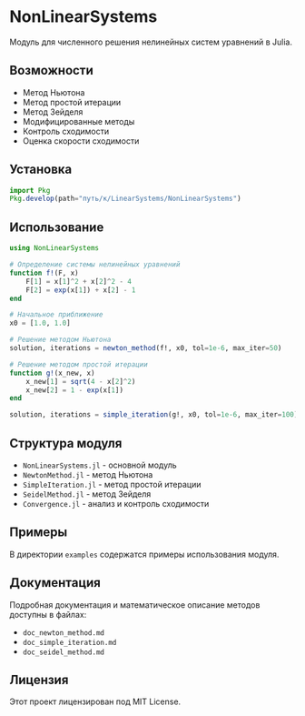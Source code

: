 # NonLinearSystems

Модуль для численного решения нелинейных систем уравнений в Julia.

## Возможности

- Метод Ньютона
- Метод простой итерации
- Метод Зейделя
- Модифицированные методы
- Контроль сходимости
- Оценка скорости сходимости

## Установка

```julia
import Pkg
Pkg.develop(path="путь/к/LinearSystems/NonLinearSystems")
```

## Использование

```julia
using NonLinearSystems

# Определение системы нелинейных уравнений
function f!(F, x)
    F[1] = x[1]^2 + x[2]^2 - 4
    F[2] = exp(x[1]) + x[2] - 1
end

# Начальное приближение
x0 = [1.0, 1.0]

# Решение методом Ньютона
solution, iterations = newton_method(f!, x0, tol=1e-6, max_iter=50)

# Решение методом простой итерации
function g!(x_new, x)
    x_new[1] = sqrt(4 - x[2]^2)
    x_new[2] = 1 - exp(x[1])
end

solution, iterations = simple_iteration(g!, x0, tol=1e-6, max_iter=100)
```

## Структура модуля

- `NonLinearSystems.jl` - основной модуль
- `NewtonMethod.jl` - метод Ньютона
- `SimpleIteration.jl` - метод простой итерации
- `SeidelMethod.jl` - метод Зейделя
- `Convergence.jl` - анализ и контроль сходимости

## Примеры

В директории `examples` содержатся примеры использования модуля.

## Документация

Подробная документация и математическое описание методов доступны в файлах:
- `doc_newton_method.md`
- `doc_simple_iteration.md`
- `doc_seidel_method.md`

## Лицензия

Этот проект лицензирован под MIT License. 